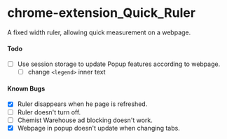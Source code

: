 # chrome-extension_Quick_Ruler

A fixed width ruler, allowing quick measurement on a webpage.

#### Todo

-   [ ] Use session storage to update Popup features according to webpage.
    -   [ ] change `<legend>` inner text

#### Known Bugs

-   [x] Ruler disappears when he page is refreshed.
-   [ ] Ruler doesn't turn off.
-   [ ] Chemist Warehouse ad blocking doesn't work.
-   [x] Webpage in popup doesn't update when changing tabs.
